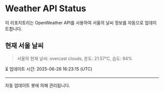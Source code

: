 
# Weather API Status

이 리포지토리는 OpenWeather API를 사용하여 서울의 날씨 정보를 자동으로 업데이트합니다.

## 현재 서울 날씨
> 서울의 현재 날씨: overcast clouds, 온도: 21.57°C, 습도: 94%

⏳ 업데이트 시간: 2025-06-26 16:23:15 (UTC)

---
자동 업데이트 봇에 의해 관리됩니다.
